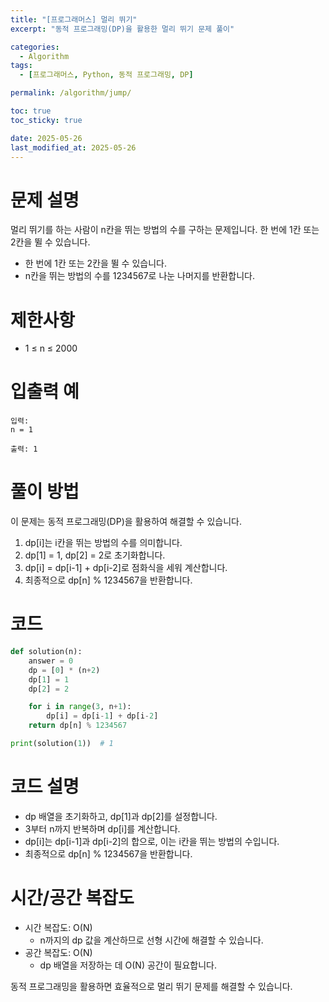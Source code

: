 ```yaml
---
title: "[프로그래머스] 멀리 뛰기"
excerpt: "동적 프로그래밍(DP)을 활용한 멀리 뛰기 문제 풀이"

categories:
  - Algorithm
tags:
  - [프로그래머스, Python, 동적 프로그래밍, DP]

permalink: /algorithm/jump/

toc: true
toc_sticky: true

date: 2025-05-26
last_modified_at: 2025-05-26
---
```


# 문제 설명

멀리 뛰기를 하는 사람이 n칸을 뛰는 방법의 수를 구하는 문제입니다. 한 번에 1칸 또는 2칸을 뛸 수 있습니다.

- 한 번에 1칸 또는 2칸을 뛸 수 있습니다.
- n칸을 뛰는 방법의 수를 1234567로 나눈 나머지를 반환합니다.

# 제한사항

- 1 ≤ n ≤ 2000

# 입출력 예

```
입력:
n = 1

출력: 1
```

# 풀이 방법

이 문제는 동적 프로그래밍(DP)을 활용하여 해결할 수 있습니다. 

1. dp[i]는 i칸을 뛰는 방법의 수를 의미합니다.
2. dp[1] = 1, dp[2] = 2로 초기화합니다.
3. dp[i] = dp[i-1] + dp[i-2]로 점화식을 세워 계산합니다.
4. 최종적으로 dp[n] % 1234567을 반환합니다.

# 코드

```python
def solution(n):
    answer = 0
    dp = [0] * (n+2)
    dp[1] = 1
    dp[2] = 2

    for i in range(3, n+1):
        dp[i] = dp[i-1] + dp[i-2]
    return dp[n] % 1234567

print(solution(1))  # 1
```

# 코드 설명

- dp 배열을 초기화하고, dp[1]과 dp[2]를 설정합니다.
- 3부터 n까지 반복하며 dp[i]를 계산합니다.
- dp[i]는 dp[i-1]과 dp[i-2]의 합으로, 이는 i칸을 뛰는 방법의 수입니다.
- 최종적으로 dp[n] % 1234567을 반환합니다.

# 시간/공간 복잡도

- 시간 복잡도: O(N)
  - n까지의 dp 값을 계산하므로 선형 시간에 해결할 수 있습니다.
- 공간 복잡도: O(N)
  - dp 배열을 저장하는 데 O(N) 공간이 필요합니다.

동적 프로그래밍을 활용하면 효율적으로 멀리 뛰기 문제를 해결할 수 있습니다. 